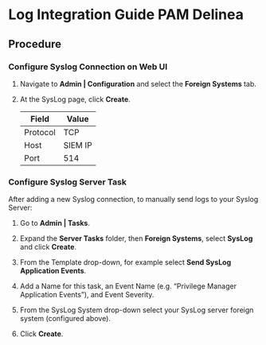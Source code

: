# Log Integration Guide PAM Delinea
## Procedure
### Configure Syslog Connection on Web UI

1. Navigate to **Admin | Configuration** and select the **Foreign Systems** tab.
2. At the SysLog page, click **Create**.

   | Field             | Value           |
   |------------------|--------------------|
   |Protocol |   TCP  |
   |Host   |  SIEM IP  |
   |Port   |  514   |


### Configure Syslog Server Task

After adding a new Syslog connection, to manually send logs to your Syslog Server:

1. Go to **Admin | Tasks**.

2. Expand the **Server Tasks** folder, then **Foreign Systems**, select **SysLog** and click **Create**.

3. From the Template drop-down, for example select **Send SysLog Application Events**.

4. Add a Name for this task, an Event Name (e.g. “Privilege Manager Application Events”), and Event Severity.

5. From the SysLog System drop-down select your SysLog server foreign system (configured above).

6. Click **Create**.
